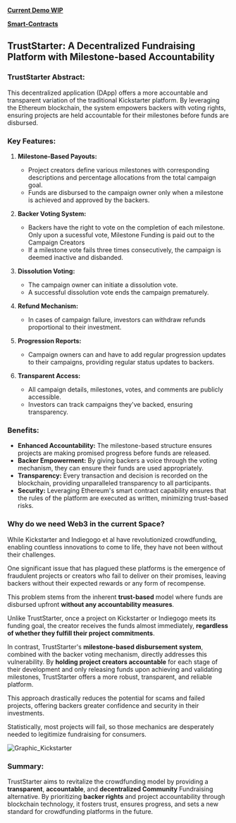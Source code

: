  [**Current Demo WIP**](https://trust-starter.vercel.app/)

[**Smart-Contracts**](https://github.com/Ender13120/decentralised_kickstarter_contracts)
## TrustStarter: A Decentralized Fundraising Platform with Milestone-based Accountability

### TrustStarter Abstract:
This decentralized application (DApp) offers a more accountable and transparent variation of the traditional Kickstarter platform. By leveraging the Ethereum blockchain, the system empowers backers with voting rights, ensuring projects are held accountable for their milestones before funds are disbursed.

### Key Features:
1. **Milestone-Based Payouts:**
   - Project creators define various milestones with corresponding descriptions and percentage allocations from the total campaign goal.
   - Funds are disbursed to the campaign owner only when a milestone is achieved and approved by the backers.
   
2. **Backer Voting System:**
   - Backers have the right to vote on the completion of each milestone. Only upon a sucessful vote, Milestone Funding is paid out to the Campaign Creators
   - If a milestone vote fails three times consecutively, the campaign is deemed inactive and disbanded.

3. **Dissolution Voting:**
   - The campaign owner can initiate a dissolution vote.
   - A successful dissolution vote ends the campaign prematurely.

4. **Refund Mechanism:**
   - In cases of campaign failure, investors can withdraw refunds proportional to their investment.

5. **Progression Reports:**
   - Campaign owners can and have to add regular progression updates to their campaigns, providing regular status updates to backers. 

6. **Transparent Access:**
   - All campaign details, milestones, votes, and comments are publicly accessible.
   - Investors can track campaigns they've backed, ensuring transparency.

### Benefits:
- **Enhanced Accountability:** The milestone-based structure ensures projects are making promised progress before funds are released.
- **Backer Empowerment:** By giving backers a voice through the voting mechanism, they can ensure their funds are used appropriately.
- **Transparency:** Every transaction and decision is recorded on the blockchain, providing unparalleled transparency to all participants.
- **Security:** Leveraging Ethereum's smart contract capability ensures that the rules of the platform are executed as written, minimizing trust-based risks.

### Why do we need Web3 in the current Space?
While Kickstarter and Indiegogo et al have revolutionized crowdfunding, enabling countless innovations to come to life, they have not been without their challenges. 

One significant issue that has plagued these platforms is the emergence of fraudulent projects or creators who fail to deliver on their promises, leaving backers without their expected rewards or any form of recompense. 

This problem stems from the inherent **trust-based** model where funds are disbursed upfront **without any accountability measures**. 

Unlike TrustStarter, once a project on Kickstarter or Indiegogo meets its funding goal, the creator receives the funds almost immediately, **regardless of whether they fulfill their project commitments**. 

In contrast, TrustStarter's **milestone-based disbursement system**, combined with the backer voting mechanism, directly addresses this vulnerability. By **holding project creators accountable** for each stage of their development and only releasing funds upon achieving and validating milestones, TrustStarter offers a more robust, transparent, and reliable platform. 

This approach drastically reduces the potential for scams and failed projects, offering backers greater confidence and security in their investments.

Statistically, most projects will fail, so those mechanics are desperately needed to legitimize fundraising for consumers.


![Graphic_Kickstarter](https://github.com/Ender13120/TrustStarter/assets/117198798/51babc90-c5a1-4416-b8b0-b2f3d3deb1a0)


### Summary:
TrustStarter aims to revitalize the crowdfunding model by providing a **transparent**, **accountable**, and **decentralized Community** Fundraising alternative. By prioritizing **backer rights** and project accountability through blockchain technology, it fosters trust, ensures progress, and sets a new standard for crowdfunding platforms in the future.



